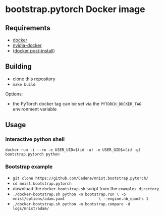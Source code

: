 # bootstrap.pytorch Docker image

## Requirements
* [docker](https://docs.docker.com/install/)
* [nvidia-docker](https://nvidia.github.io/nvidia-docker/)
* ([docker post-install](https://docs.docker.com/install/linux/linux-postinstall/))

## Building

* clone this repository
* `make build`

Options:
* the PyTorch docker tag can be set via the `PYTORCH_DOCKER_TAG` environment
  variable

## Usage

### Interactive python shell

```
docker run -i --rm -e USER_UID=$(id -u) -e USER_GID$=(id -g) bootstrap.pytorch python
```

### Bootstrap example

* `git clone https://github.com/Cadene/mnist.bootstrap.pytorch/`
* `cd mnist.bootstrap.pytorch`
* download the `docker-bootstrap.sh` script from the `examples directory`
* `./docker-bootstrap.sh python -m bootstrap.run \
        -o mnist/options/adam.yaml               \
        --engine.nb_epochs 1`
* `./docker-bootstrap.sh python -m bootstrap.compare -d logs/mnist/adam/`
